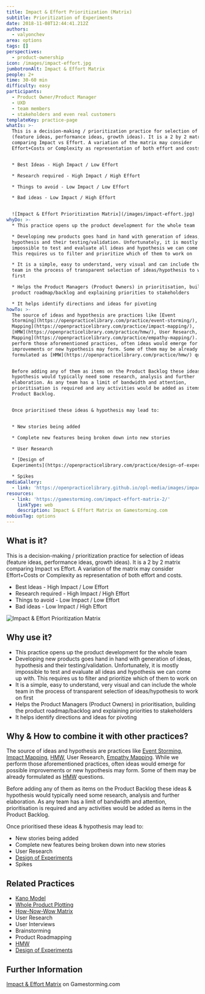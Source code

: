 ```yaml
---
title: Impact & Effort Prioritization (Matrix)
subtitle: Prioritization of Experiments
date: 2018-11-08T12:44:41.212Z
authors:
  - valyonchev
area: options
tags: []
perspectives:
  - product-ownership
icon: /images/impact-effort.jpg
jumbotronAlt: Impact & Effort Matrix
people: 2+
time: 30-60 min
difficulty: easy
participants:
  - Product Owner/Product Manager
  - UXD
  - team members
  - stakeholders and even real customers
templateKey: practice-page
whatIs: >-
  This is a decision-making / prioritization practice for selection of ideas
  (feature ideas, performance ideas, growth ideas). It is a 2 by 2 matrix
  comparing Impact vs Effort. A variation of the matrix may consider
  Effort+Costs or Complexity as representation of both effort and costs.


  * Best Ideas - High Impact / Low Effort

  * Research required - High Impact / High Effort

  * Things to avoid - Low Impact / Low Effort

  * Bad ideas - Low Impact / High Effort


  ![Impact & Effort Prioritization Matrix](/images/impact-effort.jpg)
whyDo: >-
  * This practice opens up the product development for the whole team

  * Developing new products goes hand in hand with generation of ideas,
  hypothesis and their testing/validation. Unfortunately, it is mostly
  impossible to test and evaluate all ideas and hypothesis we can come up with.
  This requires us to filter and prioritize which of them to work on

  * It is a simple, easy to understand, very visual and can include the whole
  team in the process of transparent selection of ideas/hypothesis to work on
  first

  * Helps the Product Managers (Product Owners) in prioritisation, building the
  product roadmap/backlog and explaining priorities to stakeholders

  * It helps identify directions and ideas for pivoting
howTo: >-
  The source of ideas and hypothesis are practices like [Event
  Storming](https://openpracticelibrary.com/practice/event-storming/), [Impact
  Mapping](https://openpracticelibrary.com/practice/impact-mapping/),
  [HMW](https://openpracticelibrary.com/practice/hmw/), User Research, [Empathy
  Mapping](https://openpracticelibrary.com/practice/empathy-mapping/). While we
  perform those aforementioned practices, often ideas would emerge for possible
  improvements or new hypothesis may form. Some of them may be already
  formulated as [HMW](https://openpracticelibrary.com/practice/hmw/) questions.


  Before adding any of them as items on the Product Backlog these ideas &
  hypothesis would typically need some research, analysis and further
  elaboration. As any team has a limit of bandwidth and attention,
  prioritisation is required and any activities would be added as items in the
  Product Backlog.


  Once prioritised these ideas & hypothesis may lead to:


  * New stories being added

  * Complete new features being broken down into new stories

  * User Research

  * [Design of
  Experiments](https://openpracticelibrary.com/practice/design-of-experiments/)

  * Spikes
mediaGallery:
  - link: 'https://openpracticelibrary.github.io/opl-media/images/impact-effort.jpg'
resources:
  - link: 'https://gamestorming.com/impact-effort-matrix-2/'
    linkType: web
    description: Impact & Effort Matrix on Gamestorming.com
mobiusTag: options
---
```

## What is it?

This is a decision-making / prioritization practice for selection of ideas (feature ideas, performance ideas, growth ideas). It is a 2 by 2 matrix comparing Impact vs Effort. A variation of the matrix may consider Effort+Costs or Complexity as representation of both effort and costs.

* Best Ideas - High Impact / Low Effort
* Research required - High Impact / High Effort
* Things to avoid - Low Impact / Low Effort
* Bad ideas - Low Impact / High Effort

![Impact & Effort Prioritization Matrix](/images/impact-effort.jpg)

## Why use it?

* This practice opens up the product development for the whole team
* Developing new products goes hand in hand with generation of ideas, hypothesis and their testing/validation. Unfortunately, it is mostly impossible to test and evaluate all ideas and hypothesis we can come up with. This requires us to filter and prioritize which of them to work on
* It is a simple, easy to understand, very visual and can include the whole team in the process of transparent selection of ideas/hypothesis to work on first
* Helps the Product Managers (Product Owners) in prioritisation, building the product roadmap/backlog and explaining priorities to stakeholders
* It helps identify directions and ideas for pivoting

## Why & How to combine it with other practices?

The source of ideas and hypothesis are practices like [Event Storming](https://openpracticelibrary.com/practice/event-storming/), [Impact Mapping](https://openpracticelibrary.com/practice/impact-mapping/), [HMW](https://openpracticelibrary.com/practice/hmw/), User Research, [Empathy Mapping](https://openpracticelibrary.com/practice/empathy-mapping/). While we perform those aforementioned practices, often ideas would emerge for possible improvements or new hypothesis may form. Some of them may be already formulated as [HMW](https://openpracticelibrary.com/practice/hmw/) questions.

Before adding any of them as items on the Product Backlog these ideas & hypothesis would typically need some research, analysis and further elaboration. As any team has a limit of bandwidth and attention, prioritisation is required and any activities would be added as items in the Product Backlog.

Once prioritised these ideas & hypothesis may lead to:

* New stories being added
* Complete new features being broken down into new stories
* User Research
* [Design of Experiments](https://openpracticelibrary.com/practice/design-of-experiments/)
* Spikes

## Related Practices

* [Kano Model ](https://openpracticelibrary.com/practice/kano-model/)
* [Whole Product Plotting](https://openpracticelibrary.com/practice/whole-product-plotting/)
* [How-Now-Wow Matrix](https://openpracticelibrary.com/practice/how-now-wow-prioritization-matrix/)
* User Research
* User Interviews
* Brainstorming
* Product Roadmapping
* [HMW](https://openpracticelibrary.com/practice/hmw/)
* [Design of Experiments ](https://openpracticelibrary.com/practice/design-of-experiments/)

## Further Information

[Impact & Effort Matrix](https://gamestorming.com/impact-effort-matrix-2/) on Gamestorming.com
